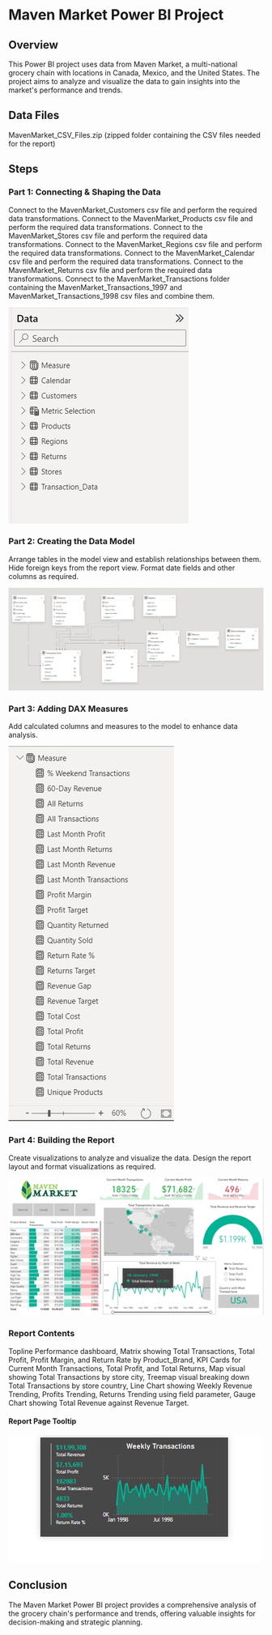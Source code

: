 # Maven Market Power BI Project
## Overview
This Power BI project uses data from Maven Market, a multi-national grocery chain with locations in Canada, Mexico, and the United States. The project aims to analyze and visualize the data to gain insights into the market's performance and trends.

## Data Files
MavenMarket_CSV_Files.zip (zipped folder containing the CSV files needed for the report)

## Steps

### Part 1: Connecting & Shaping the Data
Connect to the MavenMarket_Customers csv file and perform the required data transformations.
Connect to the MavenMarket_Products csv file and perform the required data transformations.
Connect to the MavenMarket_Stores csv file and perform the required data transformations.
Connect to the MavenMarket_Regions csv file and perform the required data transformations.
Connect to the MavenMarket_Calendar csv file and perform the required data transformations.
Connect to the MavenMarket_Returns csv file and perform the required data transformations.
Connect to the MavenMarket_Transactions folder containing the MavenMarket_Transactions_1997 and MavenMarket_Transactions_1998 csv files and combine them.

![Data pane](Maven_Market_DataPane.png)

### Part 2: Creating the Data Model
Arrange tables in the model view and establish relationships between them.
Hide foreign keys from the report view.
Format date fields and other columns as required.

![Model view](Maven_Market_ModelView.png)
### Part 3: Adding DAX Measures
Add calculated columns and measures to the model to enhance data analysis.

![Measures](Maven_Market_Measures.png)
### Part 4: Building the Report
Create visualizations to analyze and visualize the data.
Design the report layout and format visualizations as required.

![Page 1](Maven_Market_Page1.png)
### Report Contents
Topline Performance dashboard,
Matrix showing Total Transactions, Total Profit, Profit Margin, and Return Rate by Product_Brand,
KPI Cards for Current Month Transactions, Total Profit, and Total Returns,
Map visual showing Total Transactions by store city,
Treemap visual breaking down Total Transactions by store country,
Line Chart showing Weekly Revenue Trending, Profits Trending, Returns Trending using field parameter,
Gauge Chart showing Total Revenue against Revenue Target.
#### Report Page Tooltip
![Tooltip](Maven_Market_tooltip.png)

## Conclusion
The Maven Market Power BI project provides a comprehensive analysis of the grocery chain's performance and trends, offering valuable insights for decision-making and strategic planning.
